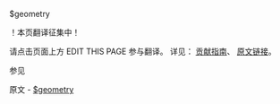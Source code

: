  $geometry

 ！本页翻译征集中！

请点击页面上方 EDIT THIS PAGE 参与翻译。
详见：
[贡献指南]( https://github.com/whaleal/MongoDB-Manual-zh/blob/master/CONTRIBUTING.md )、
[原文链接](  https://docs.mongodb.com/manual/reference/operator/query/geometry/  )。

 参见

原文 - [$geometry]( https://docs.mongodb.com/manual/reference/operator/query/geometry/ )

